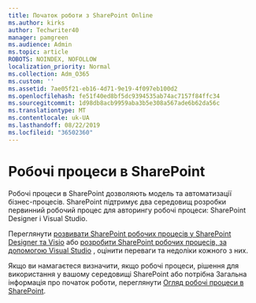 ```yaml
---
title: Початок роботи з SharePoint Online
ms.author: kirks
author: Techwriter40
manager: pamgreen
ms.audience: Admin
ms.topic: article
ROBOTS: NOINDEX, NOFOLLOW
localization_priority: Normal
ms.collection: Adm_O365
ms.custom: ''
ms.assetid: 7ae05f21-eb16-4d71-9e19-4f097eb100d2
ms.openlocfilehash: fe51f40ed8bf5dc9394535ab74ac7157f84ffc34
ms.sourcegitcommit: 1d98db8acb9959aba3b5e308a567ade6b62da56c
ms.translationtype: MT
ms.contentlocale: uk-UA
ms.lasthandoff: 08/22/2019
ms.locfileid: "36502360"
---
```

# <a name="workflows-in-sharepoint"></a>Робочі процеси в SharePoint

Робочі процеси в SharePoint дозволяють модель та автоматизації бізнес-процесів. SharePoint підтримує два середовищ розробки первинний робочий процес для авторингу робочі процеси: SharePoint Designer і Visual Studio. 

Переглянути [розвивати SharePoint робочих процесів у SharePoint Designer та Visio](https://docs.microsoft.com/sharepoint/dev/general-development/develop-sharepoint-workflows-using-visual-studio) або [розробити SharePoint робочих процесів, за допомогою Visual Studio](https://docs.microsoft.com/sharepoint/dev/general-development/develop-sharepoint-workflows-using-visual-studio) , оцінити переваги та недоліки кожного з них. 

Якщо ви намагаєтеся визначити, якщо робочі процеси, рішення для використання у вашому середовищі SharePoint або потрібна Загальна інформація про початок роботи, переглянути [Огляд робочі процеси в SharePoint](https://docs.microsoft.com/sharepoint/dev/general-development/get-started-with-workflows-in-sharepoint#overview-of-workflows-in-sharepoint).